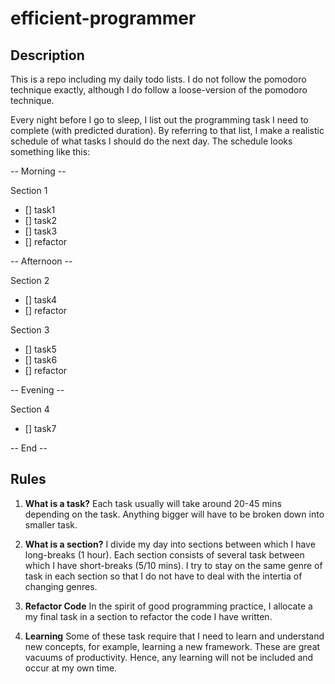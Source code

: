# efficient-programmer

## Description 

This is a repo including my daily todo lists. I do not follow the pomodoro technique exactly, although I do follow a loose-version of the pomodoro technique. 

Every night before I go to sleep, I list out the programming task I need to complete (with predicted duration). By referring to that list, I make a realistic schedule of what tasks I should do the next day. The schedule looks something like this:

-- Morning -- 

Section 1 
- [] task1
- [] task2
- [] task3
- [] refactor

-- Afternoon --

Section 2 
- [] task4
- [] refactor

Section 3 
- [] task5
- [] task6
- [] refactor 

-- Evening --

Section 4 
- [] task7

-- End -- 


## Rules 

1. **What is a task?** 
Each task usually will take around 20-45 mins depending on the task. Anything bigger will have to be broken down into smaller task. 

2. **What is a section?** 
I divide my day into sections between which I have long-breaks (1 hour). Each section consists of several task between which I have short-breaks (5/10 mins). I try to stay on the same genre of task in each section so that I do not have to deal with the intertia of changing genres. 

3. **Refactor Code** 
In the spirit of good programming practice, I allocate a my final task in a section to refactor the code I have written.

4. **Learning** 
Some of these task require that I need to learn and understand new concepts, for example, learning a new framework. These are great vacuums of productivity. Hence, any learning will not be included and occur at my own time. 









